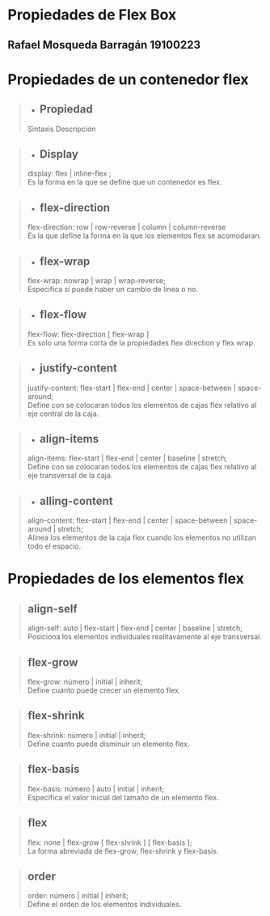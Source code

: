 # Propiedades de Flex Box
## Rafael Mosqueda Barragán		19100223

# Propiedades de un contenedor flex

> - ## Propiedad
> Sintaxis
> Descripción

> - ## Display
> display: flex |  inline-flex ;  
> Es la forma en la que se define que un contenedor es flex.

> - ## flex-direction
> flex-direction: row | row-reverse | column | column-reverse  
> Es la que define la forma en la que los elementos flex se acomodaran.

> - ## flex-wrap
> flex-wrap: nowrap | wrap | wrap-reverse;  
> Especifica si puede haber un cambio de linea o no.

> - ## flex-flow
> flex-flow: flex-direction [ flex-wrap ]  
> Es solo una forma corta de la propiedades flex direction y flex wrap.

> - ## justify-content
> justify-content: flex-start | flex-end | center | space-between | space-around;  
> Define con se colocaran todos los elementos de cajas flex relativo al eje central de la caja.

> - ## align-items
> align-items: flex-start | flex-end | center | baseline | stretch;  
> Define con se colocaran todos los elementos de cajas flex relativo al eje transversal de la caja.

> - ## alling-content
> align-content: flex-start | flex-end | center | space-between | space-around | stretch;  
> Alinea los elementos de la caja flex cuando los elementos no utilizan todo el espacio.


# Propiedades de los elementos flex

> ## align-self
> align-self: auto | flex-start | flex-end | center | baseline | stretch;  
> Posiciona los elementos individuales realitavamente al eje transversal.

> ## flex-grow
> flex-grow: número | initial | inherit;  
> Define cuanto puede crecer un elemento flex.

> ## flex-shrink
> flex-shrink: número | initial | inherit;  
> Define cuanto puede disminuir un elemento flex.

> ## flex-basis
> flex-basis: número | auto | initial | inherit;  
> Especifica el valor inicial del tamaño de un elemento flex.

> ## flex
> flex: none | flex-grow [ flex-shrink ] [ flex-basis ];  
> La forma abreviada de flex-grow, flex-shrink y flex-basis.

> ## order 
> order: número | initial | inherit;  
> Define el orden de los elementos individuales.
